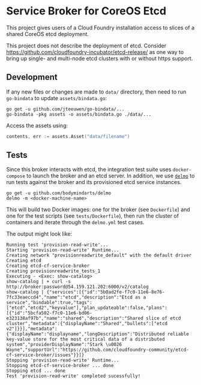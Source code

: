 # Service Broker for CoreOS Etcd

This project gives users of a Cloud Foundry installation access to slices of a shared CoreOS etcd deployment.

This project does not describe the deployment of etcd. Consider https://github.com/cloudfoundry-incubator/etcd-release/ as one way to bring up single- and multi-node etcd clusters with or without https support.


## Development

If any new files or changes are made to `data/` directory, then need to run `go-bindata` to update `assets/bindata.go`:

```
go get -u github.com/jteeuwen/go-bindata/...
go-bindata -pkg assets -o assets/bindata.go ./data/...
```

Access the assets using:

```go
contents, err := assets.Asset("data/filename")
```

## Tests

Since this broker interacts with etcd, the integration test suite uses `docker-compose` to launch the broker and an etcd server. In addition, we use [`delmo`](https://github.com/bodymindarts/delmo) to run tests against the broker and its provisioned etcd service instances.

```
go get -u github.com/bodymindarts/delmo
delmo -m <docker-machine-name>
```

This will build two Docker images: one for the broker (see `Dockerfile`) and one for the test scripts (see `tests/Dockerfile`), then run the cluster of containers and iterate through the `delmo.yml` test cases.

The output might look like:

```
Running test 'provision-read-write'...
Starting 'provision-read-write' Runtime...
Creating network "provisionreadwrite_default" with the default driver
Creating etcd
Creating etcd-cf-service-broker
Creating provisionreadwrite_tests_1
Executing - <Exec: show-catalog>
show-catalog | + curl -s http://broker:password@54.159.121.202:6000/v2/catalog
show-catalog | {"services":[{"id":"5b0ad2fe-f7c0-11e6-8e76-7fc33eaeccd4","name":"etcd","description":"Etcd as a service","bindable":true,"tags":["etcd","etcd2","keyvalue"],"plan_updateable":false,"plans":[{"id":"5bcfa502-f7c0-11e6-bd06-e323138af97b","name":"shared","description":"Shared slice of etcd cluster","metadata":{"displayName":"Shared","bullets":["etcd v2"]}}],"metadata":{"displayName":"displayname","longDescription":"Distributed reliable key-value store for the most critical data of a distributed system","providerDisplayName":"Stark \u0026 Wayne","supportUrl":"https://github.com/cloudfoundry-community/etcd-cf-service-broker/issues"}}]}
Stopping 'provision-read-write' Runtime...
Stopping etcd-cf-service-broker ... done
Stopping etcd ... done
Test 'provision-read-write' completed sucessfully!
```
